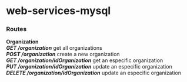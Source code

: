 # web-services-mysql


### Routes

**Organization**  
***GET /organization*** get all organizations <br>
***POST /organization*** create a new organization <br>
***GET /organization/idOrganization*** get an especific organization <br>
***PUT /organization/idOrganization***  update an especific organization <br>
***DELETE /organization/idOrganization***  update an especific organization <br>
